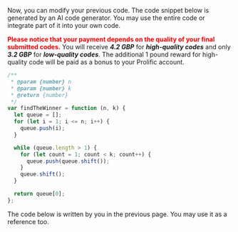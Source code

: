 Now, you can modify your previous code.  The code snippet below is generated by an AI code generator. You may use the entire code or integrate part of it into your own code. 



<span style="color: red;">**Please notice that your payment depends on the quality of your final submitted codes.**</span> You will receive ***4.2 GBP*** for ***high-quality codes*** and only ***3.2 GBP*** for ***low-quality codes***. The additional 1 pound reward for high-quality code will be paid as a bonus to your Prolific account.  

```javascript
/**
 * @param {number} n
 * @param {number} k
 * @return {number}
 */
var findTheWinner = function (n, k) {
  let queue = [];
  for (let i = 1; i <= n; i++) {
    queue.push(i);
  }

  while (queue.length > 1) {
    for (let count = 1; count < k; count++) {
      queue.push(queue.shift());
    }
    queue.shift();
  }

  return queue[0];
};
```

The code below is written by you in the previous page. You may use it as a reference too. 